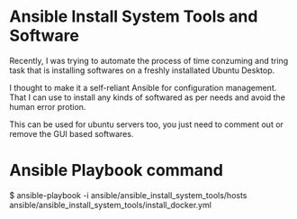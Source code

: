 # Ansible Install System Tools and Software
Recently, I was trying to automate the process of time conzuming and tring task that is installing softwares on a freshly installated Ubuntu Desktop.

I thought to make it a self-reliant Ansible for configuration management. That I can use to install any kinds of softwared as per needs and avoid the human error protion. 

This can be used for ubuntu servers too, you just need to comment out or remove the GUI based softwares.

# Ansible Playbook command
$ ansible-playbook -i ansible/ansible_install_system_tools/hosts ansible/ansible_install_system_tools/install_docker.yml
